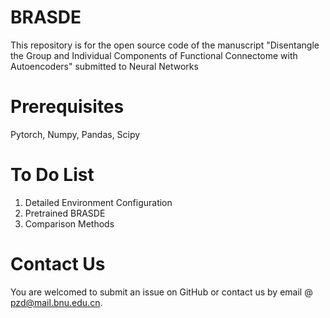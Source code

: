 # BRASDE
This repository is for the open source code of the manuscript "Disentangle the Group and Individual Components of Functional Connectome with Autoencoders" submitted to Neural Networks

# Prerequisites
Pytorch, Numpy, Pandas, Scipy

# To Do  List
1. Detailed Environment Configuration
2. Pretrained BRASDE
3. Comparison Methods

# Contact Us
You are welcomed to submit an issue on GitHub or contact us by email @ pzd@mail.bnu.edu.cn.
